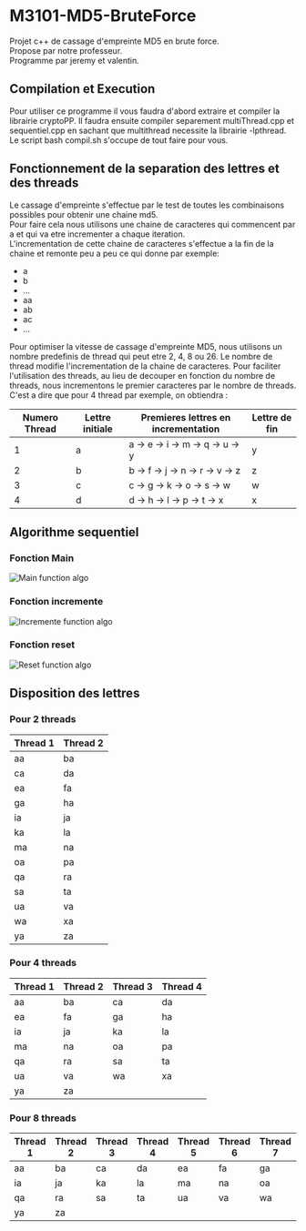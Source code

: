 # M3101-MD5-BruteForce
Projet c++ de cassage d'empreinte MD5 en brute force.  
Propose par notre professeur.  
Programme par jeremy et valentin.

## Compilation et Execution
Pour utiliser ce programme il vous faudra d'abord extraire et compiler la librairie cryptoPP. 
Il faudra ensuite compiler separement multiThread.cpp et sequentiel.cpp en sachant que multithread necessite la librairie -lpthread.  
Le script bash compil.sh s'occupe de tout faire pour vous.

## Fonctionnement de la separation des lettres et des threads
Le cassage d'empreinte s'effectue par le test de toutes les combinaisons possibles pour obtenir une chaine md5.  
Pour faire cela nous utilisons une chaine de caracteres qui commencent par a et qui va etre incrementer a chaque iteration.  
L'incrementation de cette chaine de caracteres s'effectue a la fin de la chaine et remonte peu a peu ce qui donne par exemple:

- a
- b
- ...
- aa
- ab
- ac
- ...  

Pour optimiser la vitesse de cassage d'empreinte MD5, nous utilisons un nombre predefinis de thread qui peut etre 2, 4, 8 ou 26. Le nombre de thread modifie l'incrementation de la chaine de caracteres. Pour faciliter l'utilisation des threads, au lieu de decouper en fonction du nombre de threads, nous incrementons le premier caracteres par le nombre de threads. C'est a dire que pour 4 thread par exemple, on obtiendra :

|Numero Thread |Lettre initiale |Premieres lettres en incrementation|Lettre de fin|
|---|---|---|---|
|1|a|a -> e -> i -> m -> q -> u -> y|y|
|2|b|b -> f -> j -> n -> r -> v -> z|z|
|3|c|c -> g -> k -> o -> s -> w|w|
|4|d|d -> h -> l -> p -> t -> x|x|

## Algorithme sequentiel
### Fonction Main
![](https://raw.githubusercontent.com/Jeremy-JRM/M3101-MD5-BruteForce/master/algo/AlgoSequentielMain.png "Main function algo")

### Fonction incremente
![](https://raw.githubusercontent.com/Jeremy-JRM/M3101-MD5-BruteForce/master/algo/AlgoSequentielIncremente.png "Incremente function algo")

### Fonction reset
![](https://raw.githubusercontent.com/Jeremy-JRM/M3101-MD5-BruteForce/master/algo/AlgoSequentielReset.png "Reset function algo")


## Disposition des lettres
### Pour 2 threads
|Thread 1|Thread 2|
|---|---|
|aa|ba|
|ca|da|
|ea|fa|
|ga|ha|
|ia|ja|
|ka|la|
|ma|na|
|oa|pa|
|qa|ra|
|sa|ta|
|ua|va|
|wa|xa|
|ya|za|

### Pour 4 threads
|Thread 1|Thread 2|Thread 3|Thread 4|
|---|---|---|---|
|aa|ba|ca|da|
|ea|fa|ga|ha|
|ia|ja|ka|la|
|ma|na|oa|pa|
|qa|ra|sa|ta|
|ua|va|wa|xa|
|ya|za|

### Pour 8 threads
|Thread 1|Thread 2|Thread 3|Thread 4|Thread 5|Thread 6|Thread 7|Thread 8|
|---|---|---|---|---|---|---|---|
|aa|ba|ca|da|ea|fa|ga|ha|
|ia|ja|ka|la|ma|na|oa|pa|
|qa|ra|sa|ta|ua|va|wa|xa|
|ya|za|
